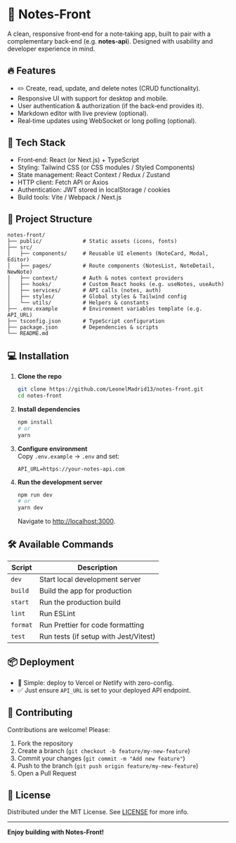 # 📝 Notes‑Front

A clean, responsive front‑end for a note‑taking app, built to pair with a complementary back‑end (e.g. **notes‑api**). Designed with usability and developer experience in mind.

## 🔥 Features

- ✏️ Create, read, update, and delete notes (CRUD functionality).
- Responsive UI with support for desktop and mobile.
- User authentication & authorization (if the back‑end provides it).
- Markdown editor with live preview (optional).
- Real‑time updates using WebSocket or long polling (optional).

## 🚀 Tech Stack

- Front‑end: React (or Next.js) + TypeScript
- Styling: Tailwind CSS (or CSS modules / Styled Components)
- State management: React Context / Redux / Zustand
- HTTP client: Fetch API or Axios
- Authentication: JWT stored in localStorage / cookies
- Build tools: Vite / Webpack / Next.js

## 🧩 Project Structure

```
notes-front/
├── public/             # Static assets (icons, fonts)
├── src/
│   ├── components/     # Reusable UI elements (NoteCard, Modal, Editor)
│   ├── pages/          # Route components (NotesList, NoteDetail, NewNote)
│   ├── context/        # Auth & notes context providers
│   ├── hooks/          # Custom React hooks (e.g. useNotes, useAuth)
│   ├── services/       # API calls (notes, auth)
│   ├── styles/         # Global styles & Tailwind config
│   └── utils/          # Helpers & constants
├── .env.example        # Environment variables template (e.g. API_URL)
├── tsconfig.json       # TypeScript configuration
├── package.json        # Dependencies & scripts
└── README.md
```

## 💻 Installation

1. **Clone the repo**  

   ```bash
   git clone https://github.com/LeonelMadrid13/notes-front.git
   cd notes-front
   ```

2. **Install dependencies**  

   ```bash
   npm install
   # or
   yarn
   ```

3. **Configure environment**  
   Copy `.env.example` → `.env` and set:

   ```env
   API_URL=https://your‑notes‑api.com
   ```

4. **Run the development server**  

   ```bash
   npm run dev
   # or
   yarn dev
   ```

   Navigate to [http://localhost:3000](http://localhost:3000).

## 🛠️ Available Commands

| Script         | Description                                 |
|----------------|---------------------------------------------|
| `dev`          | Start local development server              |
| `build`        | Build the app for production                |
| `start`        | Run the production build                    |
| `lint`         | Run ESLint                                 |
| `format`       | Run Prettier for code formatting            |
| `test`         | Run tests (if setup with Jest/Vitest)       |

## 📦 Deployment

- 🚀 Simple: deploy to Vercel or Netlify with zero-config.
- ✅ Just ensure `API_URL` is set to your deployed API endpoint.

## 🤝 Contributing

Contributions are welcome! Please:

1. Fork the repository  
2. Create a branch (`git checkout -b feature/my-new-feature`)  
3. Commit your changes (`git commit -m "Add new feature"`)  
4. Push to the branch (`git push origin feature/my-new-feature`)  
5. Open a Pull Request

## 📄 License

Distributed under the MIT License. See [LICENSE](LICENSE) for more info.

---

**Enjoy building with Notes‑Front!**
